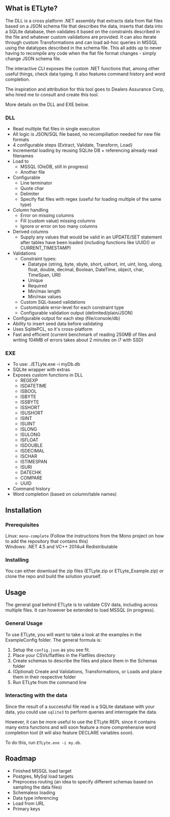 ## What is ETLyte?
The DLL is a cross platform .NET assembly that extracts data from flat files based on a JSON schema file that describes the data, inserts that data into a SQLite database, then validates it based on the constraints described in the file and whatever custom validations are provided.  It can also iterate through custom Transformations and can load ad-hoc queries in MSSQL using the datatypes described in the schema file.  This all adds up to never having to recompile any code when the flat file format changes - simply change JSON schema file.

The interactive CLI exposes the custom .NET functions that, among other useful things, check data typing.  It also features command history and word completion.

The inspiration and attribution for this tool goes to Dealers Assurance Corp, who hired me to consult and create this tool.

More details on the DLL and EXE below.

### DLL

- Read multiple flat files in single execution
- All logic is JSON/SQL file based, no recompiliation needed for new file formats
- 4 configurable steps {Extract, Validate, Transform, Load}
- Incremental loading by reusing SQLite DB + referencing already read filenames
- Load to
   + MSSQL (OleDB, still in progress)
   + Another file
- Configurable
   + Line terminator
   + Quote char
   + Delimiter
   + Specify flat files with regex (useful for loading multiple of the same type)
- Column handling
   + Error on missing columns
   + Fill (custom value) missing columns
   + Ignore or error on too many columns
- Derived columns
   + Supply any values that would be valid in an UPDATE/SET statement after tables have been loaded (including functions like UUID() or CURRENT_TIMESTAMP)
- Validations
   + Constraint types:
      * Datatype (string, byte, sbyte, short, ushort, int, uint, long, ulong, float, double, decimal, Boolean, DateTime, object, char, TimeSpan, URI)
      * Unique
      * Required
      * Min/max length
      * Min/max values
   + Custom SQL-based validations
   + Customizable error-level for each constraint type
   + Configurable validation output (delimited/plain/JSON)
- Configurable output for each step (file/console/db)
- Ability to insert seed data before validating
- Uses SqlitePCL, so it's cross-platform
- Fast and efficient (current benchmark of reading 250MB of files and writing 104MB of errors takes about 2 minutes on i7 with SSD)

### EXE

- To use:  ./ETLyte.exe -i myDb.db
- SQLite wrapper with extras
- Exposes custom functions in DLL
   + REGEXP
   + ISDATETIME
   + ISBOOL
   + ISBYTE
   + ISSBYTE
   + ISSHORT
   + ISUSHORT
   + ISINT
   + ISUINT
   + ISLONG
   + ISULONG
   + ISFLOAT
   + ISDOUBLE
   + ISDECIMAL
   + ISCHAR
   + ISTIMESPAN
   + ISURI
   + DATECHK
   + COMPARE
   + UUID
- Command history
- Word completion (based on column/table names)

## Installation
### Prerequisites
Linux: `mono-complete` (Follow the instructions from the Mono project on how to add the repository that contains this)  
Windows: .NET 4.5 and VC++ 2014u4 Redistributable

### Installing
You can either download the zip files (ETLyte.zip or ETLyte\_Example.zip) or clone the repo and build the solution yourself.  

## Usage
The general goal behind ETLyte is to validate CSV data, including across multiple files.  It can however
be extended to load MSSQL (in progress).

### General Usage
To use ETLyte, you will want to take a look at the examples in the ExampleConfig folder.  The general formula is: 

1. Setup the `config.json` as you see fit. 
2. Place your CSVs/flatfiles in the Flatfiles directory
3. Create schemas to describe the files and place them in the Schemas folder
4. (Optional) Create and Validations, Transformations, or Loads and place them in their respective folder 
5. Run ETLyte from the command line

### Interacting with the data
Since the result of a successful file read is a SQLite database with your data, you could use `sqlite3` to
perform queries and interrogate the data.

However, it can be more useful to use the ETLyte REPL since it contains many extra functions and will
soon feature a more comprehensive word completion tool (it will also feature DECLARE variables soon).

To do this, run `ETLyte.exe -i my.db`.


## Roadmap
- Finished MSSQL load target
- Postgres, MySql load targets
- Preprocess routing (an idea to specify different schemas based on sampling the data files)
- Schemaless loading
- Data type inferencing
- Load from URL
- Primary keys
